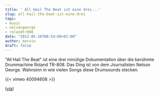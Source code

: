 ```yaml
---
title: ' All Hail The Beat ist eine drei...'
slug: all-hail-the-beat-ist-eine-drei
tags:
- music
- nelsongeorge
- rolandtr808
date: "2012-05-16T08:54:00+02:00"
author: marvin
draft: false
---
```

"All Hail The Beat" ist eine drei minütige Dokumentation über die
berühmte Drummachine Roland TR-808. Das Ding ist von dem Journalisten
Nelson George. Wahnsinn in wie vielen Songs diese Drumsounds stecken.

{{< vimeo 40094608   >}}

([via](http://idealistpropaganda.blogspot.de/2012/05/all-hail-beat-short-history-of-roland.html))